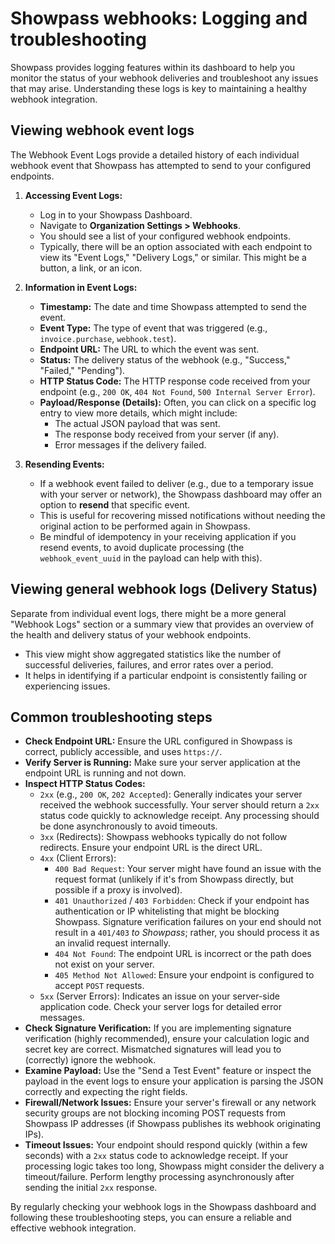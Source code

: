 # Showpass webhooks: Logging and troubleshooting

Showpass provides logging features within its dashboard to help you monitor the status of your webhook deliveries and troubleshoot any issues that may arise. Understanding these logs is key to maintaining a healthy webhook integration.

## Viewing webhook event logs

The Webhook Event Logs provide a detailed history of each individual webhook event that Showpass has attempted to send to your configured endpoints.

1.  **Accessing Event Logs:**

    - Log in to your Showpass Dashboard.
    - Navigate to **Organization Settings > Webhooks**.
    - You should see a list of your configured webhook endpoints.
    - Typically, there will be an option associated with each endpoint to view its "Event Logs," "Delivery Logs," or similar. This might be a button, a link, or an icon.

2.  **Information in Event Logs:**

    - **Timestamp:** The date and time Showpass attempted to send the event.
    - **Event Type:** The type of event that was triggered (e.g., `invoice.purchase`, `webhook.test`).
    - **Endpoint URL:** The URL to which the event was sent.
    - **Status:** The delivery status of the webhook (e.g., "Success," "Failed," "Pending").
    - **HTTP Status Code:** The HTTP response code received from your endpoint (e.g., `200 OK`, `404 Not Found`, `500 Internal Server Error`).
    - **Payload/Response (Details):** Often, you can click on a specific log entry to view more details, which might include:
      - The actual JSON payload that was sent.
      - The response body received from your server (if any).
      - Error messages if the delivery failed.

3.  **Resending Events:**
    - If a webhook event failed to deliver (e.g., due to a temporary issue with your server or network), the Showpass dashboard may offer an option to **resend** that specific event.
    - This is useful for recovering missed notifications without needing the original action to be performed again in Showpass.
    - Be mindful of idempotency in your receiving application if you resend events, to avoid duplicate processing (the `webhook_event_uuid` in the payload can help with this).

## Viewing general webhook logs (Delivery Status)

Separate from individual event logs, there might be a more general "Webhook Logs" section or a summary view that provides an overview of the health and delivery status of your webhook endpoints.

- This view might show aggregated statistics like the number of successful deliveries, failures, and error rates over a period.
- It helps in identifying if a particular endpoint is consistently failing or experiencing issues.

## Common troubleshooting steps

- **Check Endpoint URL:** Ensure the URL configured in Showpass is correct, publicly accessible, and uses `https://`.
- **Verify Server is Running:** Make sure your server application at the endpoint URL is running and not down.
- **Inspect HTTP Status Codes:**
  - `2xx` (e.g., `200 OK`, `202 Accepted`): Generally indicates your server received the webhook successfully. Your server should return a `2xx` status code quickly to acknowledge receipt. Any processing should be done asynchronously to avoid timeouts.
  - `3xx` (Redirects): Showpass webhooks typically do not follow redirects. Ensure your endpoint URL is the direct URL.
  - `4xx` (Client Errors):
    - `400 Bad Request`: Your server might have found an issue with the request format (unlikely if it's from Showpass directly, but possible if a proxy is involved).
    - `401 Unauthorized` / `403 Forbidden`: Check if your endpoint has authentication or IP whitelisting that might be blocking Showpass. Signature verification failures on your end should not result in a `401/403` _to Showpass_; rather, you should process it as an invalid request internally.
    - `404 Not Found`: The endpoint URL is incorrect or the path does not exist on your server.
    - `405 Method Not Allowed`: Ensure your endpoint is configured to accept `POST` requests.
  - `5xx` (Server Errors): Indicates an issue on your server-side application code. Check your server logs for detailed error messages.
- **Check Signature Verification:** If you are implementing signature verification (highly recommended), ensure your calculation logic and secret key are correct. Mismatched signatures will lead you to (correctly) ignore the webhook.
- **Examine Payload:** Use the "Send a Test Event" feature or inspect the payload in the event logs to ensure your application is parsing the JSON correctly and expecting the right fields.
- **Firewall/Network Issues:** Ensure your server's firewall or any network security groups are not blocking incoming POST requests from Showpass IP addresses (if Showpass publishes its webhook originating IPs).
- **Timeout Issues:** Your endpoint should respond quickly (within a few seconds) with a `2xx` status code to acknowledge receipt. If your processing logic takes too long, Showpass might consider the delivery a timeout/failure. Perform lengthy processing asynchronously after sending the initial `2xx` response.

By regularly checking your webhook logs in the Showpass dashboard and following these troubleshooting steps, you can ensure a reliable and effective webhook integration.
